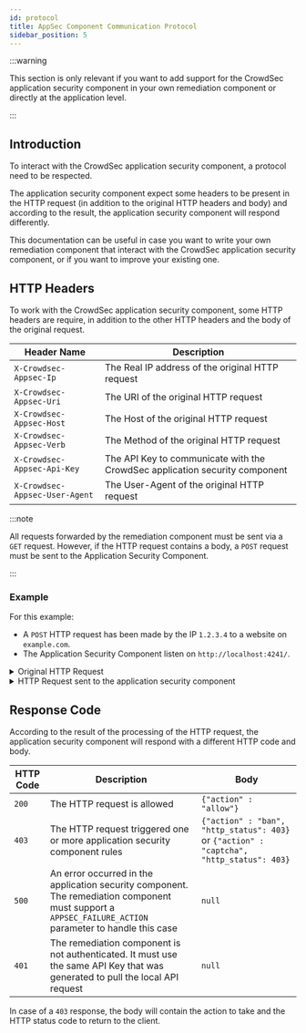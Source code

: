 ```yaml
---
id: protocol
title: AppSec Component Communication Protocol
sidebar_position: 5
---
```


:::warning

This section is only relevant if you want to add support for the CrowdSec application security component in your own remediation component or directly at the application level.

:::

## Introduction

To interact with the CrowdSec application security component, a protocol need to be respected.

The application security component expect some headers to be present in the HTTP request (in addition to the original HTTP headers and body) and according to the result, the application security component will respond differently.

This documentation can be useful in case you want to write your own remediation component that interact with the CrowdSec application security component, or if you want to improve your existing one.

## HTTP Headers

To work with the CrowdSec application security component, some HTTP headers are require, in addition to the other HTTP headers and the body of the original request.

| Header Name                 | Description                                                                |
| --------------------------- | -------------------------------------------------------------------------- |
| `X-Crowdsec-Appsec-Ip`      | The Real IP address of the original HTTP request                           |
| `X-Crowdsec-Appsec-Uri`     | The URI of the original HTTP request                                       |
| `X-Crowdsec-Appsec-Host`    | The Host of the original HTTP request                                      |
| `X-Crowdsec-Appsec-Verb`    | The Method of the original HTTP request                                    |
| `X-Crowdsec-Appsec-Api-Key` | The API Key to communicate with the CrowdSec application security component |
| `X-Crowdsec-Appsec-User-Agent`| The User-Agent of the original HTTP request                              |

:::note

All requests forwarded by the remediation component must be sent via a `GET` request. However, if the HTTP request contains a body, a `POST` request must be sent to the Application Security Component.

:::

### Example

For this example:

- A `POST` HTTP request has been made by the IP `1.2.3.4` to a website on `example.com`.
- The Application Security Component listen on `http://localhost:4241/`.

<details>
<summary>Original HTTP Request</summary>

```
POST /login HTTP/1.1
Host: example.com
User-Agent: Mozilla/5.0 (Windows NT 10.0; Win64; x64; rv:68.0) Gecko/20100101 Firefox/68.0
Accept: text/html,application/xhtml+xml,application/xml;q=0.9,*/*;q=0.8
Accept-Language: en-US,en;q=0.5
Accept-Encoding: gzip, deflate
Content-Type: application/x-www-form-urlencoded
Content-Length: 73
Connection: keep-alive
Upgrade-Insecure-Requests: 1

username=admin' OR '1'='1' -- &password=password

```

</details>

<details>
<summary>HTTP Request sent to the application security component</summary>

```
POST / HTTP/1.1
Host: localhost:4241
X-Crowdsec-Appsec-ip: 1.2.3.4
X-Crowdsec-Appsec-Uri: /login
X-Crowdsec-Appsec-Host: example.com
X-Crowdsec-Appsec-Verb: POST
X-Crowdsec-Appsec-Api-Key: <API_KEY>
X-Crowdsec-Appsec-User-Agent: Mozilla/5.0 (Windows NT 10.0; Win64; x64; rv:68.0) Gecko/20100101 Firefox/68.0
User-Agent: lua-resty-http/0.17.1 (Lua) ngx_lua/10026
Accept: text/html,application/xhtml+xml,application/xml;q=0.9,*/*;q=0.8
Accept-Language: en-US,en;q=0.5
Accept-Encoding: gzip, deflate
Content-Type: application/x-www-form-urlencoded
Content-Length: 73
Connection: keep-alive
Upgrade-Insecure-Requests: 1

username=admin' OR '1'='1' -- &password=password

```

</details>

## Response Code

According to the result of the processing of the HTTP request, the application security component will respond with a different HTTP code and body.

| HTTP Code | Description                                                                                                                                          | Body                                             |
| --------- | ---------------------------------------------------------------------------------------------------------------------------------------------------- | ------------------------------------------------ |
| `200`     | The HTTP request is allowed                                                                                                                          | `{"action" : "allow"}`                           |
| `403`     | The HTTP request triggered one or more application security component rules                                                                           | `{"action" : "ban", "http_status": 403}` or `{"action" : "captcha", "http_status": 403}` |
| `500`     | An error occurred in the application security component. The remediation component must support a `APPSEC_FAILURE_ACTION` parameter to handle this case | `null`                                           |
| `401`     | The remediation component is not authenticated. It must use the same API Key that was generated to pull the local API request                        | `null`                                           |

In case of a `403` response, the body will contain the action to take and the HTTP status code to return to the client.
